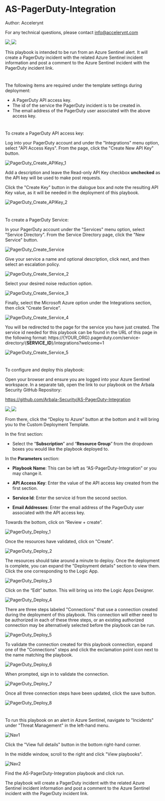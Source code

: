 # AS-PagerDuty-Integration

Author: Accelerynt

For any technical questions, please contact info@accelerynt.com  

<a href="https://portal.azure.com/#create/Microsoft.Template/uri/https%3A%2F%2Fraw.githubusercontent.com%2FArbala-Security%2FAS-PagerDuty-Integration%2Fmain%2Fazuredeploy.json" target="_blank">
    <img src="https://aka.ms/deploytoazurebutton""/>
</a>
<a href="https://portal.azure.com/#create/Microsoft.Template/uri/https%3A%2F%2Fraw.githubusercontent.com%2FArbala-Security%2FAS-PagerDuty-Integration%2Fmain%2Fazuredeploy.json" target="_blank">
<img src="https://raw.githubusercontent.com/Azure/azure-quickstart-templates/master/1-CONTRIBUTION-GUIDE/images/deploytoazuregov.png"/>
</a>    

This playbook is intended to be run from an Azure Sentinel alert. It will create a PagerDuty incident with the related Azure Sentinel incident information and post a comment to the Azure Sentinel incident with the PagerDuty incident link.

#

The following items are required under the template settings during deployment: 

* A PagerDuty API access key.
* The id of the service the PagerDuty incident is to be created in. 
* The email address of the PagerDuty user associated with the above access key.

 # 
 To create a PagerDuty API access key:
 
 Log into your PagerDuty account and under the "Integrations" menu option, select "API Access Keys". From the page, click the "Create New API Key" button.
 
![PagerDuty_Create_APIKey_1](Images/PagerDuty_Create_APIKey_1.png)

 Add a description and leave the Read-only API Key checkbox **unchecked** as the API key will be used to make post requests.
 
 Click the "Create Key" button in the dialogue box and note the resulting API Key value, as it will be needed in the deployment of this playbook.
 
![PagerDuty_Create_APIKey_2](Images/PagerDuty_Create_APIKey_2.png)


 # 
 To create a PagerDuty Service:
 
 In your PagerDuty account under the "Services" menu option, select "Service Directory". From the Service Directory page, click the "New Service" button.
 
![PagerDuty_Create_Service](Images/PagerDuty_Create_Service.png)

 Give your service a name and optional description, click next, and then select an escalation policy.

![PagerDuty_Create_Service_2](Images/PagerDuty_Create_Service_2.png)

 Select your desired noise reduction option.

![PagerDuty_Create_Service_3](Images/PagerDuty_Create_Service_3.png)

Finally, select the Microsoft Azure option under the Integrations section, then click "Create Service".

![PagerDuty_Create_Service_4](Images/PagerDuty_Create_Service_4.png)


You will be redirected to the page for the service you have just created. The service id needed for this playbook can be found in the URL of this page in the following format:
https://{YOUR_ORG}.pagerduty.com/service-directory/{**SERVICE_ID**}/integrations?welcome=1

![PagerDuty_Create_Service_5](Images/PagerDuty_Create_Service_5.png)


#
To configure and deploy this playbook:
 
Open your browser and ensure you are logged into your Azure Sentinel workspace. In a separate tab, open the link to our playbook on the Arbala Security GitHub Repository:

https://github.com/Arbala-Security/AS-PagerDuty-Integration

<a href="https://portal.azure.com/#create/Microsoft.Template/uri/https%3A%2F%2Fraw.githubusercontent.com%2FArbala-Security%2FAS-PagerDuty-Integration%2Fmain%2Fazuredeploy.json" target="_blank">
    <img src="https://aka.ms/deploytoazurebutton""/>
</a>
<a href="https://portal.azure.com/#create/Microsoft.Template/uri/https%3A%2F%2Fraw.githubusercontent.com%2FArbala-Security%2FAS-PagerDuty-Integration%2Fmain%2Fazuredeploy.json" target="_blank">
<img src="https://raw.githubusercontent.com/Azure/azure-quickstart-templates/master/1-CONTRIBUTION-GUIDE/images/deploytoazuregov.png"/>
</a>                                                 

From there, click the “Deploy to Azure” button at the bottom and it will bring you to the Custom Deployment Template.

In the first section:  

* Select the “**Subscription**” and “**Resource Group**” from the dropdown boxes you would like the playbook deployed to.  

In the **Parameters** section:   

* **Playbook Name**: This can be left as “AS-PagerDuty-Integration” or you may change it.  

* **API Access Key**: Enter the value of the API access key created from the first section.

* **Service Id**: Enter the service id from the second section.

* **Email Addresses**:  Enter the email address of the PagerDuty user associated with the API access key. 

Towards the bottom, click on “Review + create”. 

![PagerDuty_Deploy_1](Images/PagerDuty_Deploy_1.png)

Once the resources have validated, click on "Create".

![PagerDuty_Deploy_2](Images/PagerDuty_Deploy_2.png)

The resources should take around a minute to deploy. Once the deployment is complete, you can expand the "Deployment details" section to view them.
Click the one corresponding to the Logic App.

![PagerDuty_Deploy_3](Images/PagerDuty_Deploy_3.png)

Click on the “Edit” button. This will bring us into the Logic Apps Designer.

![PagerDuty_Deploy_4](Images/PagerDuty_Deploy_4.png)

There are three steps labeled "Connections" that use a connection created during the deployment of this playbook. This connection will either need to be authorized in each of these three steps, or an existing authorized connection may be alternatively selected before the playbook can be run.  

![PagerDuty_Deploy_5](Images/PagerDuty_Deploy_5.png)

To validate the connection created for this playbook connection, expand one of the "Connections" steps and click the exclamation point icon next to the name matching the playbook.
                                                                                                
![PagerDuty_Deploy_6](Images/PagerDuty_Deploy_6.png)

When prompted, sign in to validate the connection.                                                                                                
                                                                                                
![PagerDuty_Deploy_7](Images/PagerDuty_Deploy_7.png)                                                                                                                             
                                                                                                                             
Once all three connection steps have been updated, click the save button.

![PagerDuty_Deploy_8](Images/PagerDuty_Deploy_8.png)  
                                                                                                
#
To run this playbook on an alert in Azure Sentinel, navigate to "Incidents" under "Threat Management" in the left-hand menu.

![Nav1](Images/nav1.png)

Click the "View full details" button in the bottom right-hand corner.

In the middle window, scroll to the right and click "View playbooks".

![Nav2](Images/nav2.png)

Find the AS-PagerDuty-Integration playbook and click run.

The playbook will create a PagerDuty incident with the related Azure Sentinel incident information and post a comment to the Azure Sentinel incident with the PagerDuty incident link.
